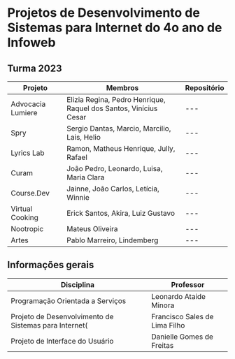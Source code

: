 # Projetos de Desenvolvimento de Sistemas para Internet do 4o ano de Infoweb

## Turma 2023

| Projeto           | Membros                                                          | Repositório |
| ----------------- | ---------------------------------------------------------------- | ----------- |
| Advocacia Lumiere | Elizia Regina, Pedro Henrique, Raquel dos Santos, Vinícius Cesar | ---         |
| Spry              | Sergio Dantas, Marcio, Marcilio, Lais, Helio                     | ---         |
| Lyrics Lab        | Ramon, Matheus Henrique, Jully, Rafael                           | ---         |
| Curam             | João Pedro, Leonardo, Luisa, Maria Clara                         | ---         |
| Course.Dev        | Jainne, João Carlos, Letícia, Winnie                             | ---         |
| Virtual Cooking   | Erick Santos, Akira, Luiz Gustavo                                | ---         |
| Nootropic         | Mateus Oliveira                                                  | ---         |
| Artes             | Pablo Marreiro, Lindemberg                                       | ---         |


## Informações gerais

| Disciplina                                            | Professor                     |
| ----------------------------------------------------- | ----------------------------- |
| Programação Orientada a Serviços                      | Leonardo Ataide Minora        |
| Projeto de Desenvolvimento de Sistemas para Internet( | Francisco Sales de Lima Filho |
| Projeto de Interface do Usuário                       | Danielle Gomes de Freitas     |
